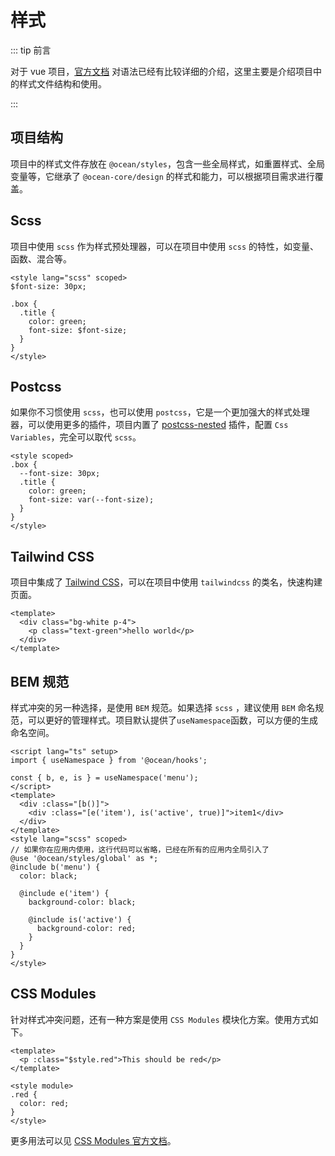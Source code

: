 # 样式

::: tip 前言

对于 vue 项目，[官方文档](https://vuejs.org/api/sfc-css-features.html#deep-selectors) 对语法已经有比较详细的介绍，这里主要是介绍项目中的样式文件结构和使用。

:::

## 项目结构

项目中的样式文件存放在 `@ocean/styles`，包含一些全局样式，如重置样式、全局变量等，它继承了 `@ocean-core/design` 的样式和能力，可以根据项目需求进行覆盖。

## Scss

项目中使用 `scss` 作为样式预处理器，可以在项目中使用 `scss` 的特性，如变量、函数、混合等。

```vue
<style lang="scss" scoped>
$font-size: 30px;

.box {
  .title {
    color: green;
    font-size: $font-size;
  }
}
</style>
```

## Postcss

如果你不习惯使用 `scss`，也可以使用 `postcss`，它是一个更加强大的样式处理器，可以使用更多的插件，项目内置了 [postcss-nested](https://github.com/postcss/postcss-nested) 插件，配置 `Css Variables`，完全可以取代 `scss`。

```vue
<style scoped>
.box {
  --font-size: 30px;
  .title {
    color: green;
    font-size: var(--font-size);
  }
}
</style>
```

## Tailwind CSS

项目中集成了 [Tailwind CSS](https://tailwindcss.com/)，可以在项目中使用 `tailwindcss` 的类名，快速构建页面。

```vue
<template>
  <div class="bg-white p-4">
    <p class="text-green">hello world</p>
  </div>
</template>
```

## BEM 规范

样式冲突的另一种选择，是使用 `BEM` 规范。如果选择 `scss` ，建议使用 `BEM` 命名规范，可以更好的管理样式。项目默认提供了`useNamespace`函数，可以方便的生成命名空间。

```vue
<script lang="ts" setup>
import { useNamespace } from '@ocean/hooks';

const { b, e, is } = useNamespace('menu');
</script>
<template>
  <div :class="[b()]">
    <div :class="[e('item'), is('active', true)]">item1</div>
  </div>
</template>
<style lang="scss" scoped>
// 如果你在应用内使用，这行代码可以省略，已经在所有的应用内全局引入了
@use '@ocean/styles/global' as *;
@include b('menu') {
  color: black;

  @include e('item') {
    background-color: black;

    @include is('active') {
      background-color: red;
    }
  }
}
</style>
```

## CSS Modules

针对样式冲突问题，还有一种方案是使用 `CSS Modules` 模块化方案。使用方式如下。

```vue
<template>
  <p :class="$style.red">This should be red</p>
</template>

<style module>
.red {
  color: red;
}
</style>
```

更多用法可以见 [CSS Modules 官方文档](https://vuejs.org/api/sfc-css-features.html#css-modules)。

